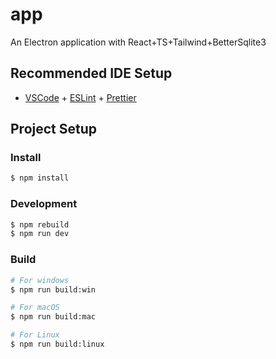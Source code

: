 # app

An Electron application with React+TS+Tailwind+BetterSqlite3

## Recommended IDE Setup

- [VSCode](https://code.visualstudio.com/) + [ESLint](https://marketplace.visualstudio.com/items?itemName=dbaeumer.vscode-eslint) + [Prettier](https://marketplace.visualstudio.com/items?itemName=esbenp.prettier-vscode)

## Project Setup

### Install

```bash
$ npm install
```

### Development


```bash
$ npm rebuild
$ npm run dev 
```

### Build

```bash
# For windows
$ npm run build:win

# For macOS
$ npm run build:mac

# For Linux
$ npm run build:linux
```
